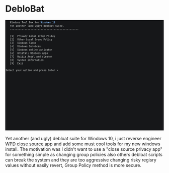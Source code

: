 # DebloBat
<img  src="https://github.com/SegoCode/DebloBat/blob/main/media/demo.gif">

Yet another (and ugly) debloat suite for Windows 10, i just reverse engineer [WPD close source app](https://wpd.app/) and add some must cool tools for my new windows install. The motivation was I didn't want to use a "close source privacy app" for something simple as changing group policies also others debloat scripts can break the system and they are too aggressive changing risky regisry values without easily revert, Group Policy method is more secure.

